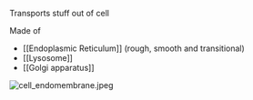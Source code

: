 Transports stuff out of cell

Made of

* [[Endoplasmic Reticulum]] (rough, smooth and transitional)
* [[Lysosome]]
* [[Golgi apparatus]]

![cell_endomembrane.jpeg](cell_endomembrane.jpeg)
